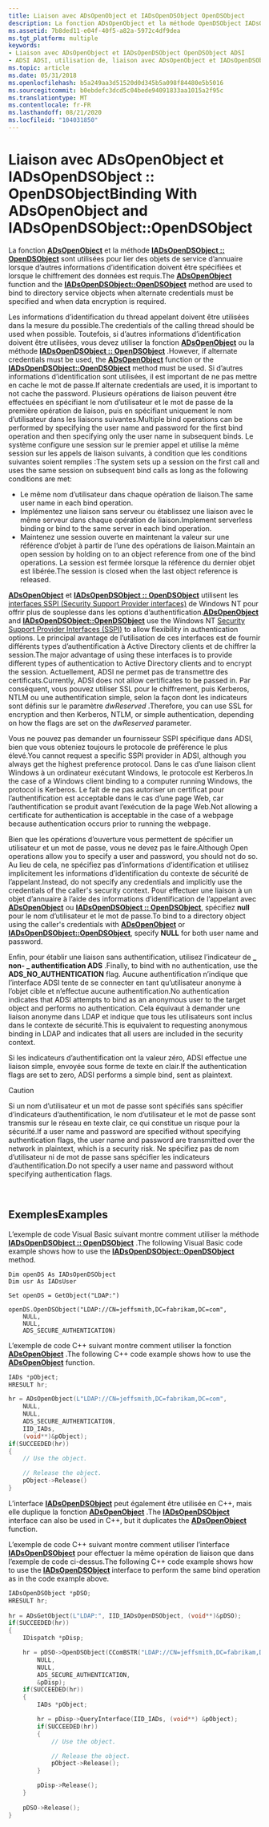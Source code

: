 ```yaml
---
title: Liaison avec ADsOpenObject et IADsOpenDSObject OpenDSObject
description: La fonction ADsOpenObject et la méthode OpenDSObject IADsOpenDSObject sont utilisées pour lier des objets de service d’annuaire lorsque d’autres informations d’identification doivent être spécifiées et lorsque le chiffrement des données est requis.
ms.assetid: 7b8ded11-e04f-40f5-a82a-5972c4df9dea
ms.tgt_platform: multiple
keywords:
- Liaison avec ADsOpenObject et IADsOpenDSObject OpenDSObject ADSI
- ADSI ADSI, utilisation de, liaison avec ADsOpenObject et IADsOpenDSObject OpenDSObject
ms.topic: article
ms.date: 05/31/2018
ms.openlocfilehash: b5a249aa3d51520d0d345b5a098f84480e5b5016
ms.sourcegitcommit: b0ebdefc3dcd5c04bede94091833aa1015a2f95c
ms.translationtype: MT
ms.contentlocale: fr-FR
ms.lasthandoff: 08/21/2020
ms.locfileid: "104031850"
---
```

# <a name="binding-with-adsopenobject-and-iadsopendsobjectopendsobject"></a><span data-ttu-id="339d9-105">Liaison avec ADsOpenObject et IADsOpenDSObject :: OpenDSObject</span><span class="sxs-lookup"><span data-stu-id="339d9-105">Binding With ADsOpenObject and IADsOpenDSObject::OpenDSObject</span></span>

<span data-ttu-id="339d9-106">La fonction [**ADsOpenObject**](/windows/desktop/api/Adshlp/nf-adshlp-adsopenobject) et la méthode [**IADsOpenDSObject :: OpenDSObject**](/windows/desktop/api/Iads/nf-iads-iadsopendsobject-opendsobject) sont utilisées pour lier des objets de service d’annuaire lorsque d’autres informations d’identification doivent être spécifiées et lorsque le chiffrement des données est requis.</span><span class="sxs-lookup"><span data-stu-id="339d9-106">The [**ADsOpenObject**](/windows/desktop/api/Adshlp/nf-adshlp-adsopenobject) function and the [**IADsOpenDSObject::OpenDSObject**](/windows/desktop/api/Iads/nf-iads-iadsopendsobject-opendsobject) method are used to bind to directory service objects when alternate credentials must be specified and when data encryption is required.</span></span>

<span data-ttu-id="339d9-107">Les informations d’identification du thread appelant doivent être utilisées dans la mesure du possible.</span><span class="sxs-lookup"><span data-stu-id="339d9-107">The credentials of the calling thread should be used when possible.</span></span> <span data-ttu-id="339d9-108">Toutefois, si d’autres informations d’identification doivent être utilisées, vous devez utiliser la fonction [**ADsOpenObject**](/windows/desktop/api/Adshlp/nf-adshlp-adsopenobject) ou la méthode [**IADsOpenDSObject :: OpenDSObject**](/windows/desktop/api/Iads/nf-iads-iadsopendsobject-opendsobject) .</span><span class="sxs-lookup"><span data-stu-id="339d9-108">However, if alternate credentials must be used, the [**ADsOpenObject**](/windows/desktop/api/Adshlp/nf-adshlp-adsopenobject) function or the [**IADsOpenDSObject::OpenDSObject**](/windows/desktop/api/Iads/nf-iads-iadsopendsobject-opendsobject) method must be used.</span></span> <span data-ttu-id="339d9-109">Si d’autres informations d’identification sont utilisées, il est important de ne pas mettre en cache le mot de passe.</span><span class="sxs-lookup"><span data-stu-id="339d9-109">If alternate credentials are used, it is important to not cache the password.</span></span> <span data-ttu-id="339d9-110">Plusieurs opérations de liaison peuvent être effectuées en spécifiant le nom d’utilisateur et le mot de passe de la première opération de liaison, puis en spécifiant uniquement le nom d’utilisateur dans les liaisons suivantes.</span><span class="sxs-lookup"><span data-stu-id="339d9-110">Multiple bind operations can be performed by specifying the user name and password for the first bind operation and then specifying only the user name in subsequent binds.</span></span> <span data-ttu-id="339d9-111">Le système configure une session sur le premier appel et utilise la même session sur les appels de liaison suivants, à condition que les conditions suivantes soient remplies :</span><span class="sxs-lookup"><span data-stu-id="339d9-111">The system sets up a session on the first call and uses the same session on subsequent bind calls as long as the following conditions are met:</span></span>

-   <span data-ttu-id="339d9-112">Le même nom d’utilisateur dans chaque opération de liaison.</span><span class="sxs-lookup"><span data-stu-id="339d9-112">The same user name in each bind operation.</span></span>
-   <span data-ttu-id="339d9-113">Implémentez une liaison sans serveur ou établissez une liaison avec le même serveur dans chaque opération de liaison.</span><span class="sxs-lookup"><span data-stu-id="339d9-113">Implement serverless binding or bind to the same server in each bind operation.</span></span>
-   <span data-ttu-id="339d9-114">Maintenez une session ouverte en maintenant la valeur sur une référence d’objet à partir de l’une des opérations de liaison.</span><span class="sxs-lookup"><span data-stu-id="339d9-114">Maintain an open session by holding on to an object reference from one of the bind operations.</span></span> <span data-ttu-id="339d9-115">La session est fermée lorsque la référence du dernier objet est libérée.</span><span class="sxs-lookup"><span data-stu-id="339d9-115">The session is closed when the last object reference is released.</span></span>

<span data-ttu-id="339d9-116">[**ADsOpenObject**](/windows/desktop/api/Adshlp/nf-adshlp-adsopenobject) et [**IADsOpenDSObject :: OpenDSObject**](/windows/desktop/api/Iads/nf-iads-iadsopendsobject-opendsobject) utilisent les [interfaces SSPI (Security Support Provider interfaces)](/windows/desktop/SecAuthN/sspi) de Windows NT pour offrir plus de souplesse dans les options d’authentification.</span><span class="sxs-lookup"><span data-stu-id="339d9-116">[**ADsOpenObject**](/windows/desktop/api/Adshlp/nf-adshlp-adsopenobject) and [**IADsOpenDSObject::OpenDSObject**](/windows/desktop/api/Iads/nf-iads-iadsopendsobject-opendsobject) use the Windows NT [Security Support Provider Interfaces (SSPI)](/windows/desktop/SecAuthN/sspi) to allow flexibility in authentication options.</span></span> <span data-ttu-id="339d9-117">Le principal avantage de l’utilisation de ces interfaces est de fournir différents types d’authentification à Active Directory clients et de chiffrer la session.</span><span class="sxs-lookup"><span data-stu-id="339d9-117">The major advantage of using these interfaces is to provide different types of authentication to Active Directory clients and to encrypt the session.</span></span> <span data-ttu-id="339d9-118">Actuellement, ADSI ne permet pas de transmettre des certificats.</span><span class="sxs-lookup"><span data-stu-id="339d9-118">Currently, ADSI does not allow certificates to be passed in.</span></span> <span data-ttu-id="339d9-119">Par conséquent, vous pouvez utiliser SSL pour le chiffrement, puis Kerberos, NTLM ou une authentification simple, selon la façon dont les indicateurs sont définis sur le paramètre *dwReserved* .</span><span class="sxs-lookup"><span data-stu-id="339d9-119">Therefore, you can use SSL for encryption and then Kerberos, NTLM, or simple authentication, depending on how the flags are set on the *dwReserved* parameter.</span></span>

<span data-ttu-id="339d9-120">Vous ne pouvez pas demander un fournisseur SSPI spécifique dans ADSI, bien que vous obteniez toujours le protocole de préférence le plus élevé.</span><span class="sxs-lookup"><span data-stu-id="339d9-120">You cannot request a specific SSPI provider in ADSI, although you always get the highest preference protocol.</span></span> <span data-ttu-id="339d9-121">Dans le cas d’une liaison client Windows à un ordinateur exécutant Windows, le protocole est Kerberos.</span><span class="sxs-lookup"><span data-stu-id="339d9-121">In the case of a Windows client binding to a computer running Windows, the protocol is Kerberos.</span></span> <span data-ttu-id="339d9-122">Le fait de ne pas autoriser un certificat pour l’authentification est acceptable dans le cas d’une page Web, car l’authentification se produit avant l’exécution de la page Web.</span><span class="sxs-lookup"><span data-stu-id="339d9-122">Not allowing a certificate for authentication is acceptable in the case of a webpage because authentication occurs prior to running the webpage.</span></span>

<span data-ttu-id="339d9-123">Bien que les opérations d’ouverture vous permettent de spécifier un utilisateur et un mot de passe, vous ne devez pas le faire.</span><span class="sxs-lookup"><span data-stu-id="339d9-123">Although Open operations allow you to specify a user and password, you should not do so.</span></span> <span data-ttu-id="339d9-124">Au lieu de cela, ne spécifiez pas d’informations d’identification et utilisez implicitement les informations d’identification du contexte de sécurité de l’appelant.</span><span class="sxs-lookup"><span data-stu-id="339d9-124">Instead, do not specify any credentials and implicitly use the credentials of the caller's security context.</span></span> <span data-ttu-id="339d9-125">Pour effectuer une liaison à un objet d’annuaire à l’aide des informations d’identification de l’appelant avec [**ADsOpenObject**](/windows/desktop/api/Adshlp/nf-adshlp-adsopenobject) ou [**IADsOpenDSObject :: OpenDSObject**](/windows/desktop/api/Iads/nf-iads-iadsopendsobject-opendsobject), spécifiez **null** pour le nom d’utilisateur et le mot de passe.</span><span class="sxs-lookup"><span data-stu-id="339d9-125">To bind to a directory object using the caller's credentials with [**ADsOpenObject**](/windows/desktop/api/Adshlp/nf-adshlp-adsopenobject) or [**IADsOpenDSObject::OpenDSObject**](/windows/desktop/api/Iads/nf-iads-iadsopendsobject-opendsobject), specify **NULL** for both user name and password.</span></span>

<span data-ttu-id="339d9-126">Enfin, pour établir une liaison sans authentification, utilisez l’indicateur de **\_ non- \_ authentification ADS** .</span><span class="sxs-lookup"><span data-stu-id="339d9-126">Finally, to bind with no authentication, use the **ADS\_NO\_AUTHENTICATION** flag.</span></span> <span data-ttu-id="339d9-127">Aucune authentification n’indique que l’interface ADSI tente de se connecter en tant qu’utilisateur anonyme à l’objet cible et n’effectue aucune authentification.</span><span class="sxs-lookup"><span data-stu-id="339d9-127">No authentication indicates that ADSI attempts to bind as an anonymous user to the target object and performs no authentication.</span></span> <span data-ttu-id="339d9-128">Cela équivaut à demander une liaison anonyme dans LDAP et indique que tous les utilisateurs sont inclus dans le contexte de sécurité.</span><span class="sxs-lookup"><span data-stu-id="339d9-128">This is equivalent to requesting anonymous binding in LDAP and indicates that all users are included in the security context.</span></span>

<span data-ttu-id="339d9-129">Si les indicateurs d’authentification ont la valeur zéro, ADSI effectue une liaison simple, envoyée sous forme de texte en clair.</span><span class="sxs-lookup"><span data-stu-id="339d9-129">If the authentication flags are set to zero, ADSI performs a simple bind, sent as plaintext.</span></span>

> [!Caution]  
> <span data-ttu-id="339d9-130">Si un nom d’utilisateur et un mot de passe sont spécifiés sans spécifier d’indicateurs d’authentification, le nom d’utilisateur et le mot de passe sont transmis sur le réseau en texte clair, ce qui constitue un risque pour la sécurité.</span><span class="sxs-lookup"><span data-stu-id="339d9-130">If a user name and password are specified without specifying authentication flags, the user name and password are transmitted over the network in plaintext, which is a security risk.</span></span> <span data-ttu-id="339d9-131">Ne spécifiez pas de nom d’utilisateur ni de mot de passe sans spécifier les indicateurs d’authentification.</span><span class="sxs-lookup"><span data-stu-id="339d9-131">Do not specify a user name and password without specifying authentication flags.</span></span>

 

## <a name="examples"></a><span data-ttu-id="339d9-132">Exemples</span><span class="sxs-lookup"><span data-stu-id="339d9-132">Examples</span></span>

<span data-ttu-id="339d9-133">L’exemple de code Visual Basic suivant montre comment utiliser la méthode [**IADsOpenDSObject :: OpenDSObject**](/windows/desktop/api/Iads/nf-iads-iadsopendsobject-opendsobject) .</span><span class="sxs-lookup"><span data-stu-id="339d9-133">The following Visual Basic code example shows how to use the [**IADsOpenDSObject::OpenDSObject**](/windows/desktop/api/Iads/nf-iads-iadsopendsobject-opendsobject) method.</span></span>


```VB
Dim openDS As IADsOpenDSObject
Dim usr As IADsUser
 
Set openDS = GetObject("LDAP:")
 
openDS.OpenDSObject("LDAP://CN=jeffsmith,DC=fabrikam,DC=com",
    NULL, 
    NULL,
    ADS_SECURE_AUTHENTICATION)
```



<span data-ttu-id="339d9-134">L’exemple de code C++ suivant montre comment utiliser la fonction [**ADsOpenObject**](/windows/desktop/api/Adshlp/nf-adshlp-adsopenobject) .</span><span class="sxs-lookup"><span data-stu-id="339d9-134">The following C++ code example shows how to use the [**ADsOpenObject**](/windows/desktop/api/Adshlp/nf-adshlp-adsopenobject) function.</span></span>


```C++
IADs *pObject;
HRESULT hr;

hr = ADsOpenObject(L"LDAP://CN=jeffsmith,DC=fabrikam,DC=com",
    NULL, 
    NULL,
    ADS_SECURE_AUTHENTICATION, 
    IID_IADs,
    (void**)&pObject);
if(SUCCEEDED(hr))
{
    // Use the object.

    // Release the object.
    pObject->Release()
}
```



<span data-ttu-id="339d9-135">L’interface [**IADsOpenDSObject**](/windows/desktop/api/Iads/nn-iads-iadsopendsobject) peut également être utilisée en C++, mais elle duplique la fonction [**ADsOpenObject**](/windows/desktop/api/Adshlp/nf-adshlp-adsopenobject) .</span><span class="sxs-lookup"><span data-stu-id="339d9-135">The [**IADsOpenDSObject**](/windows/desktop/api/Iads/nn-iads-iadsopendsobject) interface can also be used in C++, but it duplicates the [**ADsOpenObject**](/windows/desktop/api/Adshlp/nf-adshlp-adsopenobject) function.</span></span>

<span data-ttu-id="339d9-136">L’exemple de code C++ suivant montre comment utiliser l’interface [**IADsOpenDSObject**](/windows/desktop/api/Iads/nn-iads-iadsopendsobject) pour effectuer la même opération de liaison que dans l’exemple de code ci-dessus.</span><span class="sxs-lookup"><span data-stu-id="339d9-136">The following C++ code example shows how to use the [**IADsOpenDSObject**](/windows/desktop/api/Iads/nn-iads-iadsopendsobject) interface to perform the same bind operation as in the code example above.</span></span>


```C++
IADsOpenDSObject *pDSO;
HRESULT hr;
 
hr = ADsGetObject(L"LDAP:", IID_IADsOpenDSObject, (void**)&pDSO);
if(SUCCEEDED(hr))
{
    IDispatch *pDisp;

    hr = pDSO->OpenDSObject(CComBSTR("LDAP://CN=jeffsmith,DC=fabrikam,DC=com"),
        NULL,
        NULL,
        ADS_SECURE_AUTHENTICATION, 
        &pDisp);
    if(SUCCEEDED(hr))
    {
        IADs *pObject;

        hr = pDisp->QueryInterface(IID_IADs, (void**) &pObject);
        if(SUCCEEDED(hr))
        {
            // Use the object.

            // Release the object.
            pObject->Release();
        }

        pDisp->Release();
    }
    
    pDSO->Release();
}
```



 

 